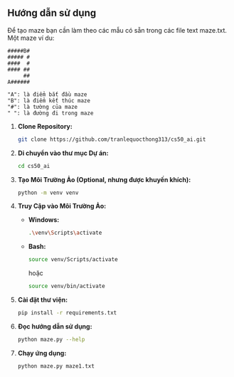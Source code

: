 
## Hướng dẫn sử dụng
Để tạo maze bạn cần làm theo các mẫu có sẵn trong các file text maze.txt. Một maze ví du:

    #####B#
    ##### #
    ####  #
    #### ##
         ##
    A######

    "A": là điểm bắt đầu maze
    "B": là điểm kết thúc maze
    "#": là tường của maze
    " ": là đường đi trong maze


1. **Clone Repository:**
   ```bash
   git clone https://github.com/tranlequocthong313/cs50_ai.git
   ```

2. **Di chuyển vào thư mục Dự án:**
   ```bash
   cd cs50_ai
   ```

3. **Tạo Môi Trường Ảo (Optional, nhưng được khuyến khích):**
   ```bash
   python -m venv venv
   ```

4. **Truy Cập vào Môi Trường Ảo:**
   - **Windows:**
     ```bash
     .\venv\Scripts\activate
     ```

   - **Bash:**
     ```bash
     source venv/Scripts/activate
     ```
        hoặc
     ```bash
     source venv/bin/activate
     ```

5. **Cài đặt thư viện:**
   ```bash
   pip install -r requirements.txt
   ```

6. **Đọc hướng dẫn sử dụng:**
   ```bash
   python maze.py --help
   ```

7. **Chạy ứng dụng:**
   ```bash
   python maze.py maze1.txt
   ```
